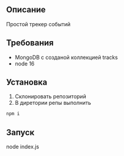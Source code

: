 ## Описание

Простой трекер событий

## Требования

- MongoDB с созданой коллекцией tracks
- node 16

## Установка

1. Склонировать репозиторий
2. В диретории репы выполнить 
```bash
npm i
```

## Запуск

node index.js